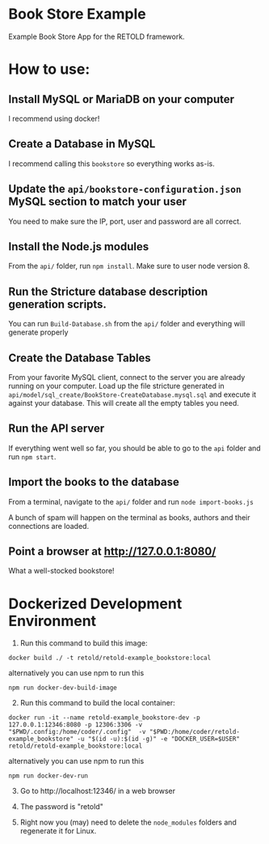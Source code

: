 # Book Store Example

Example Book Store App for the RETOLD framework.

# How to use:

## Install MySQL or MariaDB on your computer

I recommend using docker!

## Create a Database in MySQL

I recommend calling this `bookstore` so everything works as-is.

## Update the `api/bookstore-configuration.json` MySQL section to match your user

You need to make sure the IP, port, user and password are all correct.

## Install the Node.js modules

From the `api/` folder, run `npm install`.  Make sure to user node version 8.

## Run the Stricture database description generation scripts.

You can run `Build-Database.sh` from the `api/` folder and everything will generate properly

## Create the Database Tables

From your favorite MySQL client, connect to the server you are already running on your computer.  Load up the file stricture generated in `api/model/sql_create/BookStore-CreateDatabase.mysql.sql` and execute it against your database.  This will create all the empty tables you need.

## Run the API server

If everything went well so far, you should be able to go to the `api` folder and run `npm start`.

## Import the books to the database

From a terminal, navigate to the `api/` folder and run `node import-books.js`

A bunch of spam will happen on the terminal as books, authors and their connections are loaded.

## Point a browser at http://127.0.0.1:8080/

What a well-stocked bookstore!


# Dockerized Development Environment


1. Run this command to build this image:
```
docker build ./ -t retold/retold-example_bookstore:local
```

alternatively you can use npm to run this


```
npm run docker-dev-build-image
```

2. Run this command to build the local container:
```
docker run -it --name retold-example_bookstore-dev -p 127.0.0.1:12346:8080 -p 12306:3306 -v "$PWD/.config:/home/coder/.config"  -v "$PWD:/home/coder/retold-example_bookstore" -u "$(id -u):$(id -g)" -e "DOCKER_USER=$USER" retold/retold-example_bookstore:local
```

alternatively you can use npm to run this

```
npm run docker-dev-run
```

3. Go to http://localhost:12346/ in a web browser

4. The password is "retold"

5. Right now you (may) need to delete the `node_modules` folders and regenerate it for Linux.